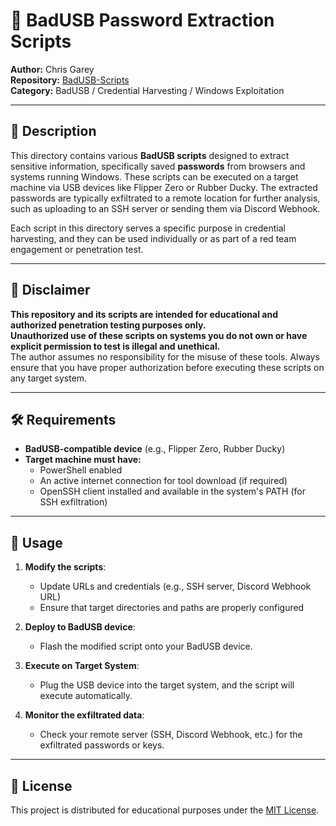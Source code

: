 # 🔑 BadUSB Password Extraction Scripts

**Author:** Chris Garey  
**Repository:** [BadUSB-Scripts](https://github.com/cgarey2014/BadUSB-Scripts)  
**Category:** BadUSB / Credential Harvesting / Windows Exploitation

---

## 📜 Description

This directory contains various **BadUSB scripts** designed to extract sensitive information, specifically saved **passwords** from browsers and systems running Windows. These scripts can be executed on a target machine via USB devices like Flipper Zero or Rubber Ducky. The extracted passwords are typically exfiltrated to a remote location for further analysis, such as uploading to an SSH server or sending them via Discord Webhook.

Each script in this directory serves a specific purpose in credential harvesting, and they can be used individually or as part of a red team engagement or penetration test.

---

## 🚨 Disclaimer

**This repository and its scripts are intended for educational and authorized penetration testing purposes only.**  
**Unauthorized use of these scripts on systems you do not own or have explicit permission to test is illegal and unethical.**  
The author assumes no responsibility for the misuse of these tools. Always ensure that you have proper authorization before executing these scripts on any target system.

---

## 🛠️ Requirements

- **BadUSB-compatible device** (e.g., Flipper Zero, Rubber Ducky)
- **Target machine must have:**
  - PowerShell enabled
  - An active internet connection for tool download (if required)
  - OpenSSH client installed and available in the system's PATH (for SSH exfiltration)

---

## 🧠 Usage

1. **Modify the scripts**:
   - Update URLs and credentials (e.g., SSH server, Discord Webhook URL)
   - Ensure that target directories and paths are properly configured

2. **Deploy to BadUSB device**:
   - Flash the modified script onto your BadUSB device.

3. **Execute on Target System**:
   - Plug the USB device into the target system, and the script will execute automatically.

4. **Monitor the exfiltrated data**:
   - Check your remote server (SSH, Discord Webhook, etc.) for the exfiltrated passwords or keys.

---

## 📌 License

This project is distributed for educational purposes under the [MIT License](https://opensource.org/licenses/MIT).


